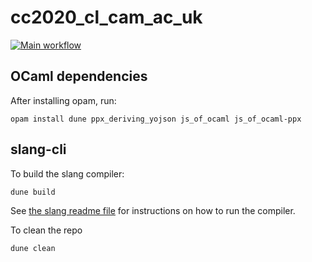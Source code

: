 # cc2020_cl_cam_ac_uk

[![Main workflow](https://github.com/yallop/cc_cl_cam_ac_uk/actions/workflows/test.yml/badge.svg)](https://github.com/yallop/cc_cl_cam_ac_uk/actions/workflows/test.yml)

## OCaml dependencies

After installing opam, run:

```
opam install dune ppx_deriving_yojson js_of_ocaml js_of_ocaml-ppx
```

## slang-cli

To build the slang compiler:

```
dune build
```

See [the slang readme file](/slang/README.md) for instructions on how to run the compiler.

To clean the repo

```
dune clean
```
